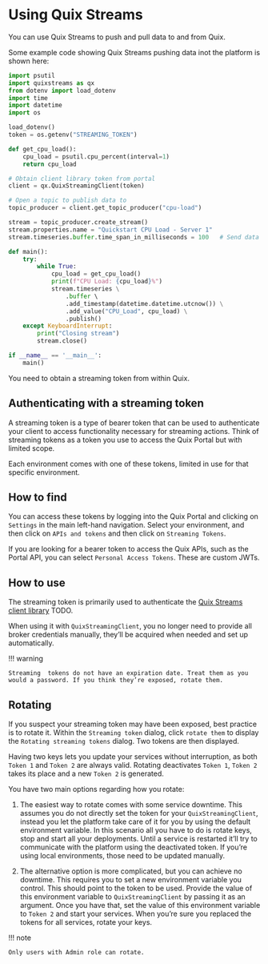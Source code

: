# Using Quix Streams

You can use Quix Streams to push and pull data to and from Quix. 

Some example code showing Quix Streams pushing data inot the platform is shown here:

```python
import psutil
import quixstreams as qx
from dotenv import load_dotenv
import time
import datetime
import os

load_dotenv()
token = os.getenv("STREAMING_TOKEN")

def get_cpu_load():
    cpu_load = psutil.cpu_percent(interval=1)
    return cpu_load

# Obtain client library token from portal
client = qx.QuixStreamingClient(token)

# Open a topic to publish data to
topic_producer = client.get_topic_producer("cpu-load")

stream = topic_producer.create_stream()
stream.properties.name = "Quickstart CPU Load - Server 1"
stream.timeseries.buffer.time_span_in_milliseconds = 100   # Send data in 100 ms chunks

def main():
    try:
        while True:
            cpu_load = get_cpu_load()
            print(f"CPU Load: {cpu_load}%")
            stream.timeseries \
                .buffer \ 
                .add_timestamp(datetime.datetime.utcnow()) \
                .add_value("CPU_Load", cpu_load) \
                .publish()
    except KeyboardInterrupt:
        print("Closing stream")
        stream.close()

if __name__ == '__main__':
    main()
```

You need to obtain a streaming token from within Quix.

## Authenticating with a streaming token

A streaming token is a type of bearer token that can be used to authenticate your client to access functionality necessary for streaming actions. Think of streaming tokens as a token you use to access the Quix Portal but with limited scope.

Each environment comes with one of these tokens, limited in use for that specific environment.

## How to find

You can access these tokens by logging into the Quix Portal and clicking on `Settings` in the main left-hand navigation. Select your environment, and then click on `APIs and tokens` and then click on `Streaming Tokens`.

If you are looking for a bearer token to access the Quix APIs, such as the Portal API, you can select `Personal Access Tokens`. These are custom JWTs.

## How to use

The streaming token is primarily used to authenticate the [Quix Streams client library](../../client-library-intro.md) TODO.

When using it with `QuixStreamingClient`, you no longer need to provide all broker credentials manually, they’ll be acquired when needed and set up automatically.

!!! warning

	Streaming  tokens do not have an expiration date. Treat them as you would a password. If you think they’re exposed, rotate them.

## Rotating

If you suspect your streaming token may have been exposed, best practice is to rotate it. Within the `Streaming token` dialog, click `rotate them` to display the `Rotating streaming tokens` dialog. Two tokens are then displayed.

Having two keys lets you update your services without interruption, as both `Token 1` and `Token 2` are always valid. Rotating deactivates `Token 1`, `Token 2` takes its place and a new `Token 2` is generated.

You have two main options regarding how you rotate:

1. The easiest way to rotate comes with some service downtime. This assumes you do not directly set the token for your `QuixStreamingClient`, instead you let the platform take care of it for you by using the default environment variable. In this scenario all you have to do is rotate keys, stop and start all your deployments. Until a service is restarted it’ll try to communicate with the platform using the deactivated token. If you’re using local environments, those need to be updated manually.

2. The alternative option is more complicated, but you can achieve no downtime. This requires you to set a new environment variable you control. This should point to the token to be used. Provide the value of this environment variable to `QuixStreamingClient` by passing it as an argument. Once you have that, set the value of this environment variable to `Token 2` and start your services. When you’re sure you replaced the tokens for all services, rotate your keys.

!!! note

	Only users with Admin role can rotate.
